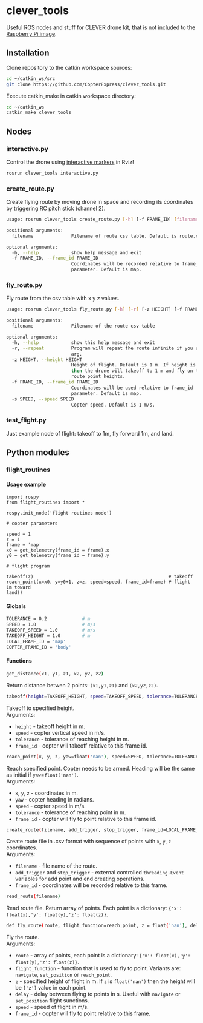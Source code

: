 # clever_tools

Useful ROS nodes and stuff for CLEVER drone kit, that is not included to the [Raspberry Pi image](https://github.com/CopterExpress/clever/releases).

## Installation

Clone repository to the catkin workspace sources:

```bash
cd ~/catkin_ws/src
git clone https://github.com/CopterExpress/clever_tools.git
```

Execute catkin_make in catkin workspace directory:

```bash
cd ~/catkin_ws
catkin_make clever_tools
```

## Nodes

### interactive.py

Control the drone using [interactive markers](http://wiki.ros.org/interactive_markers) in Rviz!

```bash
rosrun clever_tools interactive.py
```

### create_route.py

Create flying route by moving drone in space and recording its coordinates by triggering RC pitch stick (channel 2).

```bash
usage: rosrun clever_tools create_route.py [-h] [-f FRAME_ID] [filename]

positional arguments:
  filename              Filename of route csv table. Default is route.csv.

optional arguments:
  -h, --help            show help message and exit
  -f FRAME_ID, --frame_id FRAME_ID
                        Coordinates will be recorded relative to frame_id
                        parameter. Default is map.
```

### fly_route.py

Fly route from the csv table with x y z values.

```bash
usage: rosrun clever_tools fly_route.py [-h] [-r] [-z HEIGHT] [-f FRAME_ID] [-s SPEED] [filename]

positional arguments:
  filename              Filename of the route csv table

optional arguments:
  -h, --help            show this help message and exit
  -r, --repeat          Program will repeat the route infinite if you use this
                        arg.
  -z HEIGHT, --height HEIGHT
                        Height of flight. Default is 1 m. If height is 'nan'
                        then the drone will takeoff to 1 m and fly on the
                        route point heights.
  -f FRAME_ID, --frame_id FRAME_ID
                        Coordinates will be used relative to frame_id
                        parameter. Default is map.
  -s SPEED, --speed SPEED
                        Copter speed. Default is 1 m/s.
```

### test_flight.py

Just example node of flight: takeoff to 1m, fly forward 1m, and land.

## Python modules

### flight_routines

#### Usage example

```
import rospy
from flight_routines import *

rospy.init_node('flight routines node')

# copter parameters

speed = 1
z = 1
frame = 'map'
x0 = get_telemetry(frame_id = frame).x
y0 = get_telemetry(frame_id = frame).y

# flight program

takeoff(z)                                                  # takeoff
reach_point(x=x0, y=y0+1, z=z, speed=speed, frame_id=frame) # flight 1m toward
land()
```


#### Globals

```bash
TOLERANCE = 0.2             # m
SPEED = 1.0                 # m/s
TAKEOFF_SPEED = 1.0         # m/s
TAKEOFF_HEIGHT = 1.0        # m
LOCAL_FRAME_ID = 'map'
COPTER_FRAME_ID = 'body'
```

#### Functions

```bash
get_distance(x1, y1, z1, x2, y2, z2)
```

Return distance betwen 2 points: `(x1,y1,z1)` and `(x2,y2,z2)`.

```bash
takeoff(height=TAKEOFF_HEIGHT, speed=TAKEOFF_SPEED, tolerance=TOLERANCE, frame_id=LOCAL_FRAME_ID)
```

Takeoff to specified height.  
Arguments:  
* `height` - takeoff height in m.  
* `speed` - copter vertical speed in m/s.  
* `tolerance` - tolerance of reaching height in m.  
* `frame_id` - copter will takeoff relative to this frame id.

```bash
reach_point(x, y, z, yaw=float('nan'), speed=SPEED, tolerance=TOLERANCE, frame_id=LOCAL_FRAME_ID)
```

Reach specified point. Copter needs to be armed. Heading will be the same as initial if `yaw`=`float('nan')`.  
Arguments:  
* `x`, `y`, `z` - coordinates in m.  
* `yaw` - copter heading in radians.  
* `speed` - copter speed in m/s.  
* `tolerance` - tolerance of reaching point in m.  
* `frame_id` - copter will fly to point relative to this frame id.

```bash
create_route(filename, add_trigger, stop_trigger, frame_id=LOCAL_FRAME_ID)
```

Create route file in .csv format with sequence of points with `x`, `y`, `z` coordinates.  
Arguments:  
* `filename` - file name of the route.  
* `add_trigger` and `stop_trigger` - external controlled `threading.Event` variables for add point and end creating operations.  
* `frame_id` - coordinates will be recorded relative to this frame.

```bash
read_route(filename)
```

Read route file. Return array of points. Each point is a dictionary: `{'x': float(x),'y': float(y),'z': float(z)}`.

```bash
def fly_route(route, flight_function=reach_point, z = float('nan'), delay = 0.1, speed=SPEED, frame_id=LOCAL_FRAME_ID)
```

Fly the route.  
Arguments:  
* `route` - array of points, each point is a dictionary: `{'x': float(x),'y': float(y),'z': float(z)}`.
* `flight_function` - function that is used to fly to point. Variants are: `navigate`, `set_position` or `reach_point`.
* `z` - specified height of flight in m. If `z` is `float('nan')` then the height will be `['z']` value in each point. 
* `delay` - delay between flying to points in s. Useful with `navigate` or `set_position` flight sunctions.  
* `speed` - speed of flight in m/s.  
* `frame_id` - copter will fly to point relative to this frame.


